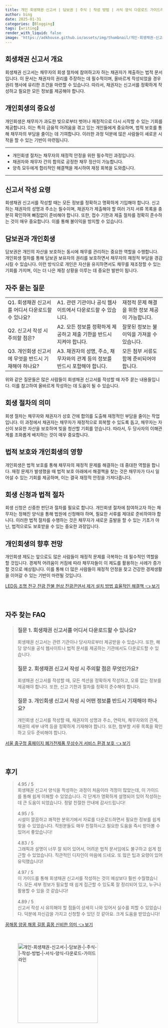 ```yaml
---
title: 개인 회생채권 신고서 | 담보권 | 주식 | 작성 방법 | 서식 양식 다운로드 가이드라인
author: bing
date: 2025-01-31
categories: [Blogging]
tags: [writing]
render_with_liquid: false
image: 'https://adkhouse.github.io/assets/img/thumbnail/개인-회생채권-신고서-|-담보권-|-주식-|-작성-방법-|-서식-양식-다운로드-가이드라인.webp'
---
```



<h2 id='회생채권신고서개요'>회생채권 신고서 개요</h2>

<p>회생채권 신고서는 채무자의 회생 절차에 참여하고자 하는 채권자가 제출하는 법적 문서입니다. 이 문서는 채권자의 권리를 주장하는 데 필수적이며, 올바르게 작성되었을 경우 권리 행사에 유리한 조건을 마련할 수 있습니다. 따라서, 채권자는 신고서를 정확하게 작성하고 필요한 모든 정보를 제공해야 합니다. </p>

<h2 id='개인회생의중요성'>개인회생의 중요성</h2>

<p>개인회생은 채무자가 과도한 빚으로부터 벗어나 재정적으로 다시 시작할 수 있는 기회를 제공합니다. 이는 특히 금융적 어려움을 겪고 있는 개인들에게 중요하며, 법적 보호를 통해 채무자의 부담을 줄이는 데 기여합니다. 이러한 과정 덕분에 많은 사람들이 새로운 시작을 할 수 있는 기반이 마련됩니다. </p>

<hr />

<ul>
    <li>개인회생 절차는 채무자의 재정적 안정을 위한 필수적인 과정입니다.</li>
    <li>채권자와 채무자 간의 합의로 공정한 채무 정산이 가능합니다.</li>
    <li>양측 모두에게 합리적인 해결책을 제시하여 재정 회복을 도와줍니다.</li>
</ul>

<hr />

<h2 id='신고서작성요령'>신고서 작성 요령</h2>

<p>회생채권 신고서를 작성할 때는 모든 정보를 정확하고 명확하게 기입해야 합니다. 신고하는 채권자의 성명과 주소는 필수이며, 채권자가 제출해야 할 여러 가지 서류 목록을 충분히 확인하여 빠짐없이 준비해야 합니다. 또한, 접수 기한과 제출 절차를 정확히 준수하는 것이 매우 중요합니다. 이를 통해 불이익을 방지할 수 있습니다.</p>

<h2 id='담보권과개인회생'>담보권과 개인회생</h2>

<p>담보권은 개인의 자산을 보호하는 동시에 채무를 관리하는 중요한 역할을 수행합니다. 개인회생 절차를 통해 담보권 보유자의 권리를 보호하면서 채무자의 재정적 부담을 경감시킬 수 있습니다. 이런 방식으로 개인은 자산을 유지하면서도 채무를 재조정할 수 있는 기회를 가지며, 이는 더 나은 재정 상황을 이루는 데 중요한 발판이 됩니다.</p>

<h2 id='자주묻는질문'>자주 묻는 질문</h2>

<table>
    <tr>
        <td>Q1. 회생채권 신고서를 어디서 다운로드할 수 있나요?</td>
        <td>A1. 관련 기관이나 공식 웹사이트에서 다운로드할 수 있습니다.</td>
        <td>재정적 문제 해결을 위한 정보 제공이 가능합니다.</td>
    </tr>
    <tr>
        <td>Q2. 신고서 작성 시 주의할 점은?</td>
        <td>A2. 모든 정보를 정확하게 제공하고 제출 기한을 반드시 지켜야 합니다.</td>
        <td>잘못된 정보는 불이익을 가져올 수 있습니다.</td>
    </tr>
    <tr>
        <td>Q3. 개인회생 신고서에 무엇을 반드시 기재해야 하나요?</td>
        <td>A3. 채권자의 성명, 주소, 채무자와의 관계 등의 정보를 반드시 포함해야 합니다.</td>
        <td>모든 첨부 서류도 함께 준비되어야 합니다.</td>
    </tr>
</table>

<p>위와 같은 질문들은 많은 사람들이 회생채권 신고서를 작성할 때 자주 묻는 내용들입니다. 이를 참고하여 올바르게 작성하는 데 도움이 될 수 있습니다.</p>

<h2 id='회생절차의미'>회생 절차의 의미</h2>

<p>회생 절차는 채무자와 채권자가 상호 간에 합의를 도출해 재정적인 부담을 줄이는 작업입니다. 이 과정에서 채권자는 채무자가 재정적으로 회복할 수 있도록 돕고, 채무자는 자신이 보유한 자산을 보호하며 빚을 청산할 기회를 얻습니다. 따라서, 두 당사자의 이해관계를 조화롭게 배치하는 것이 매우 중요합니다.</p>

<h2 id='법적보호와영상'>법적 보호와 개인회생의 영향</h2>

<p>개인회생은 법적 보호를 통해 채무자의 재정적 문제를 해결하는 데 중대한 역할을 합니다. 재정 문제가 발생했을 때 법적 보호 아래에서 해결책을 찾는 것은 채무자가 다시 일어설 수 있는 기회를 제공하며, 이는 결국 재정적 안정을 가져다줍니다.</p>

<h2 id='회생신청과법적절차'>회생 신청과 법적 절차</h2>

<p>회생 신청은 신중한 판단과 절차를 필요로 합니다. 개인회생 절차에 참여하고자 하는 채무자는 정해진 양식을 통해 법원에 신청해야 하며, 필요한 서류를 제대로 준비하여야 합니다. 이러한 법적 절차를 수행하는 것은 채무자가 새로운 출발을 할 수 있는 기초가 아닌, 법적으로도 보호받을 수 있는 중요한 과정입니다.</p>

<h2 id='개인회생의향후전망'>개인회생의 향후 전망</h2>

<p>개인회생 제도는 앞으로도 많은 사람들이 재정적 문제를 극복하는 데 필수적인 역할을 할 것입니다. 경제적 어려움이 커짐에 따라 채무자들이 이 제도를 활용하는 사례가 증가할 것으로 예상됩니다. 이를 통해 더 많은 사람들이 재정적 안정을 찾고 건강한 경제생활을 이어갈 수 있는 기반이 마련될 것입니다.</p>


<p><a class="click-button" title="LED등 조명 전구 잔광 잔불 현상 잔광콘덴서 제거 설치 방법 효율적인 해결책" href="https://adkhouse.github.io/posts/LED%EB%93%B1-%EC%A1%B0%EB%AA%85-%EC%A0%84%EA%B5%AC-%EC%9E%94%EA%B4%91-%EC%9E%94%EB%B6%88-%ED%98%84%EC%83%81-%EC%9E%94%EA%B4%91%EC%BD%98%EB%8D%B4%EC%84%9C-%EC%A0%9C%EA%B1%B0-%EC%84%A4%EC%B9%98-%EB%B0%A9%EB%B2%95-%ED%9A%A8%EC%9C%A8%EC%A0%81%EC%9D%B8-%ED%95%B4%EA%B2%B0%EC%B1%85/" rel="dofollow">LED등 조명 전구 잔광 잔불 현상 잔광콘덴서 제거 설치 방법 효율적인 해결책 👈 보기</a></p><br>
<h2 id='자주_찾는_FAQ'>자주 찾는 FAQ</h2>
<div itemscope="" itemtype="https://schema.org/FAQPage"> 
<blockquote> 
<div itemscope="" itemprop="mainEntity" itemtype="https://schema.org/Question"> 
<h3 itemprop="name">질문 1. 회생채권 신고서를 어디서 다운로드할 수 있나요?</h3> 
<div itemscope="" itemprop="acceptedAnswer" itemtype="https://schema.org/Answer"> 
<span itemprop="text"> 
<p>회생채권 신고서는 관련 기관이나 당사자로부터 제공받을 수 있습니다. 또한, 해당 양식을 공식 웹사이트나 법적 문서를 제공하는 기관에서도 다운로드할 수 있습니다.</p> 
</span> 
</div> 
</div> 

<div itemscope="" itemprop="mainEntity" itemtype="https://schema.org/Question"> 
<h3 itemprop="name">질문 2. 회생채권 신고서 작성 시 주의할 점은 무엇인가요?</h3> 
<div itemscope="" itemprop="acceptedAnswer" itemtype="https://schema.org/Answer"> 
<span itemprop="text"> 
<p>회생채권 신고서를 작성할 때, 모든 섹션을 정확하게 작성하고, 오류 없는 정보를 제공해야 합니다. 또한, 신고 기한과 절차를 정확히 준수해야 합니다.</p> 
</span> 
</div> 
</div> 

<div itemscope="" itemprop="mainEntity" itemtype="https://schema.org/Question"> 
<h3 itemprop="name">질문 3. 개인회생 신고서 작성 시 어떤 정보를 반드시 기재해야 하나요?</h3> 
<div itemscope="" itemprop="acceptedAnswer" itemtype="https://schema.org/Answer"> 
<span itemprop="text"> 
<p>개인회생 신고서를 작성할 때, 채권자의 성명과 주소, 연락처, 채무자와의 관계, 채권의 세부 내역 등을 정확하게 기재해야 합니다. 또한, 첨부할 서류 목록을 확인하고 모두 준비해야 합니다.</p> 
</span> 
</div> 
</div> 

</blockquote> 
</div>
<p><a class="click-button" title="서울 중구청 홈페이지 폐가전제품 무상수거 서비스 환경 보호" href="https://adkhouse.github.io/posts/%EC%84%9C%EC%9A%B8-%EC%A4%91%EA%B5%AC%EC%B2%AD-%ED%99%88%ED%8E%98%EC%9D%B4%EC%A7%80-%ED%8F%90%EA%B0%80%EC%A0%84%EC%A0%9C%ED%92%88-%EB%AC%B4%EC%83%81%EC%88%98%EA%B1%B0-%EC%84%9C%EB%B9%84%EC%8A%A4-%ED%99%98%EA%B2%BD-%EB%B3%B4%ED%98%B8/" rel="dofollow">서울 중구청 홈페이지 폐가전제품 무상수거 서비스 환경 보호 👈 보기</a></p><br>
<h2 id='후기'>후기</h2>
<div itemscope itemtype="https://schema.org/Product">
  <blockquote>
  <div itemprop="review" itemscope itemtype="https://schema.org/Review">
      <div itemprop="reviewRating" itemscope itemtype="https://schema.org/Rating"> <span itemprop="ratingValue">4.95</span> / <span itemprop="bestRating">5</span> </div>
      <span itemprop="reviewBody">회생채권 신고서 양식을 작성하는 과정이 처음이라 걱정이 많았는데, 이 가이드를 통해 쉽게 이해할 수 있었습니다. 각 단계가 명확하게 설명되어 있어 작성하는 데 큰 도움이 되었습니다. 정말 친절한 안내에 감사드립니다!</span>
  </div>
  <br>
  <div itemprop="review" itemscope itemtype="https://schema.org/Review">
      <div itemprop="reviewRating" itemscope itemtype="https://schema.org/Rating"> <span itemprop="ratingValue">4.95</span> / <span itemprop="bestRating">5</span> </div>
      <span itemprop="reviewBody">시설이 깔끔하고 쾌적한 분위기에서 자료를 다운로드하면서 필요한 정보를 쉽게 찾을 수 있었습니다. 직원분들도 매우 친절하시고 필요한 도움을 즉시 받아볼 수 있어서 좋았습니다!</span>
  </div>
  <br>
  <div itemprop="review" itemscope itemtype="https://schema.org/Review">
      <div itemprop="reviewRating" itemscope itemtype="https://schema.org/Rating"> <span itemprop="ratingValue">4.83</span> / <span itemprop="bestRating">5</span> </div>
      <span itemprop="reviewBody">그래픽과 설명이 너무 잘 되어 있어서, 어려운 법적 문서임에도 불구하고 쉽게 접근할 수 있었습니다. 직관적인 디자인이 마음에 드네요. 또 많은 팁과 요령이 있어 유익했습니다!</span>
  </div>
  <br>
  <div itemprop="review" itemscope itemtype="https://schema.org/Review">
      <div itemprop="reviewRating" itemscope itemtype="https://schema.org/Rating"> <span itemprop="ratingValue">4.97</span> / <span itemprop="bestRating">5</span> </div>
      <span itemprop="reviewBody">이 가이드를 통해 회생채권 신고서를 작성하는 것이 예상보다 훨씬 수월했습니다. 모든 세부 정보가 필요할 때 쉽게 접근할 수 있도록 잘 정리되어 있고, 누구나 활용할 수 있을 것 같습니다!</span>
  </div>
  <br>
  <div itemprop="review" itemscope itemtype="https://schema.org/Review">
      <div itemprop="reviewRating" itemscope itemtype="https://schema.org/Rating"> <span itemprop="ratingValue">4.89</span> / <span itemprop="bestRating">5</span> </div>
      <span itemprop="reviewBody">신고서 작성 시 유의해야 할 점들이 상세히 나와 있어서 실수를 피할 수 있었습니다. 덕분에 자신감을 가지고 신청할 수 있던 것 같아요. 크게 도움을 받았습니다!</span>
  </div>
  </blockquote>
</div>
<p><a class="click-button" title="꿈해몽 양꿈 해몽 길몽 흉몽 신비한 의미" href="https://adkhouse.github.io/posts/%EA%BF%88%ED%95%B4%EB%AA%BD-%EC%96%91%EA%BF%88-%ED%95%B4%EB%AA%BD-%EA%B8%B8%EB%AA%BD-%ED%9D%89%EB%AA%BD-%EC%8B%A0%EB%B9%84%ED%95%9C-%EC%9D%98%EB%AF%B8/" rel="dofollow">꿈해몽 양꿈 해몽 길몽 흉몽 신비한 의미 👈 보기</a></p><br>
<figure class="image"><img src="https://adkhouse.github.io/assets/img/thumbnail/개인-회생채권-신고서-|-담보권-|-주식-|-작성-방법-|-서식-양식-다운로드-가이드라인.webp" alt="개인-회생채권-신고서-|-담보권-|-주식-|-작성-방법-|-서식-양식-다운로드-가이드라인" width="256" height="256"></figure>
